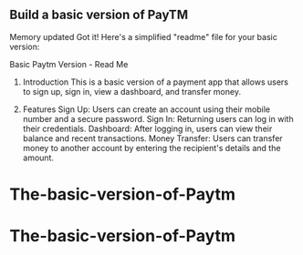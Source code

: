 ## Build a basic version of PayTM

Memory updated
Got it! Here's a simplified "readme" file for your basic version:

Basic Paytm Version - Read Me

1. Introduction
   This is a basic version of a payment app that allows users to sign up, sign in, view a dashboard, and transfer money.

2. Features
   Sign Up: Users can create an account using their mobile number and a secure password.
   Sign In: Returning users can log in with their credentials.
   Dashboard: After logging in, users can view their balance and recent transactions.
   Money Transfer: Users can transfer money to another account by entering the recipient's details and the amount.
# The-basic-version-of-Paytm
# The-basic-version-of-Paytm
